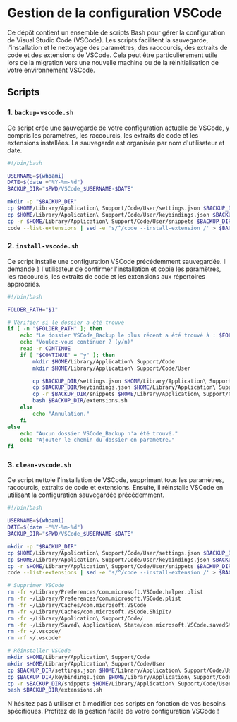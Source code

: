 # Gestion de la configuration VSCode

Ce dépôt contient un ensemble de scripts Bash pour gérer la configuration de Visual Studio Code (VSCode). Les scripts facilitent la sauvegarde, l'installation et le nettoyage des paramètres, des raccourcis, des extraits de code et des extensions de VSCode. Cela peut être particulièrement utile lors de la migration vers une nouvelle machine ou de la réinitialisation de votre environnement VSCode.

## Scripts

### 1. `backup-vscode.sh`

Ce script crée une sauvegarde de votre configuration actuelle de VSCode, y compris les paramètres, les raccourcis, les extraits de code et les extensions installées. La sauvegarde est organisée par nom d'utilisateur et date.

```bash
#!/bin/bash

USERNAME=$(whoami)
DATE=$(date +"%Y-%m-%d")
BACKUP_DIR="$PWD/VSCode_$USERNAME-$DATE"

mkdir -p "$BACKUP_DIR"
cp $HOME/Library/Application\ Support/Code/User/settings.json $BACKUP_DIR/settings.json
cp $HOME/Library/Application\ Support/Code/User/keybindings.json $BACKUP_DIR/keybindings.json
cp -r $HOME/Library/Application\ Support/Code/User/snippets $BACKUP_DIR/
code --list-extensions | sed -e 's/^/code --install-extension /' > $BACKUP_DIR/extensions.sh
```

### 2. `install-vscode.sh`

Ce script installe une configuration VSCode précédemment sauvegardée. Il demande à l'utilisateur de confirmer l'installation et copie les paramètres, les raccourcis, les extraits de code et les extensions aux répertoires appropriés.

```bash
#!/bin/bash

FOLDER_PATH="$1"

# Vérifier si le dossier a été trouvé
if [ -n "$FOLDER_PATH" ]; then
    echo "Le dossier VSCode_Backup le plus récent a été trouvé à : $FOLDER_PATH"
    echo "Voulez-vous continuer ? (y/n)"
    read -r CONTINUE
    if [ "$CONTINUE" = "y" ]; then
        mkdir $HOME/Library/Application\ Support/Code
        mkdir $HOME/Library/Application\ Support/Code/User

        cp $BACKUP_DIR/settings.json $HOME/Library/Application\ Support/Code/User/
        cp $BACKUP_DIR/keybindings.json $HOME/Library/Application\ Support/Code/User/keybindings.json
        cp -r $BACKUP_DIR/snippets $HOME/Library/Application\ Support/Code/User/
        bash $BACKUP_DIR/extensions.sh
    else
        echo "Annulation."
    fi
else
    echo "Aucun dossier VSCode_Backup n'a été trouvé."
    echo "Ajouter le chemin du dossier en paramètre."
fi
```

### 3. `clean-vscode.sh`

Ce script nettoie l'installation de VSCode, supprimant tous les paramètres, raccourcis, extraits de code et extensions. Ensuite, il réinstalle VSCode en utilisant la configuration sauvegardée précédemment.

```bash
#!/bin/bash

USERNAME=$(whoami)
DATE=$(date +"%Y-%m-%d")
BACKUP_DIR="$PWD/VSCode_$USERNAME-$DATE"

mkdir -p "$BACKUP_DIR"
cp $HOME/Library/Application\ Support/Code/User/settings.json $BACKUP_DIR/settings.json
cp $HOME/Library/Application\ Support/Code/User/keybindings.json $BACKUP_DIR/keybindings.json
cp -r $HOME/Library/Application\ Support/Code/User/snippets $BACKUP_DIR/
code --list-extensions | sed -e 's/^/code --install-extension /' > $BACKUP_DIR/extensions.sh

# Supprimer VSCode
rm -fr ~/Library/Preferences/com.microsoft.VSCode.helper.plist
rm -fr ~/Library/Preferences/com.microsoft.VSCode.plist
rm -fr ~/Library/Caches/com.microsoft.VSCode
rm -fr ~/Library/Caches/com.microsoft.VSCode.ShipIt/
rm -fr ~/Library/Application\ Support/Code/
rm -fr ~/Library/Saved\ Application\ State/com.microsoft.VSCode.savedState/
rm -fr ~/.vscode/
rm -rf ~/.vscode*

# Réinstaller VSCode
mkdir $HOME/Library/Application\ Support/Code
mkdir $HOME/Library/Application\ Support/Code/User
cp $BACKUP_DIR/settings.json $HOME/Library/Application\ Support/Code/User/
cp $BACKUP_DIR/keybindings.json $HOME/Library/Application\ Support/Code/User/keybindings.json
cp -r $BACKUP_DIR/snippets $HOME/Library/Application\ Support/Code/User/
bash $BACKUP_DIR/extensions.sh
```

N'hésitez pas à utiliser et à modifier ces scripts en fonction de vos besoins spécifiques. Profitez de la gestion facile de votre configuration VSCode !
